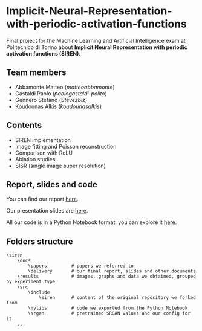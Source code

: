 # Implicit-Neural-Representation-with-periodic-activation-functions
Final project for the Machine Learning and Artificial Intelligence exam at Politecnico di Torino about **Implicit Neural Representation with periodic activation functions (SIREN)**.

## Team members
- Abbamonte Matteo (_matteoabbamonte_)
- Gastaldi Paolo (_paologastaldi-polito_)
- Gennero Stefano (_Stevezbiz_)
- Koudounas Alkis (_koudounasalkis_)

## Contents
- SIREN implementation
- Image fitting and Poisson reconstruction
- Comparison with ReLU
- Ablation studies
- SISR (single image super resolution)

## Report, slides and code 
You can find our report [here](https://github.com/paologastaldi-polito/siren/blob/master/docs/delivery/s277483_s277393_s270227_s278266_report_project1.pdf).

Our presentation slides are [here](https://github.com/paologastaldi-polito/siren/blob/master/docs/delivery/s277483_s277393_s270227_s278266_slides_project1.pdf).

All our code is in a Python Notebook format, you can explore it [here](https://github.com/paologastaldi-polito/siren/blob/master/src/explore_code.ipynb).

## Folders structure
```
\siren
    \docs
        \papers         # papers we referred to  
        \delivery       # our final report, slides and other documents
    \results            # images, graphs and data we obtained, grouped by experiment type
    \src
        \include
            \siren      # content of the original repository we forked from
        \mylibs         # code we exported from the Python Notebook
        \srgan          # pretrained SRGAN values and our config for it
    ...
```